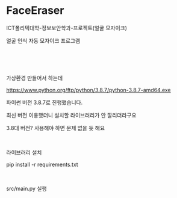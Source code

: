 # FaceEraser
ICT폴리텍대학-정보보안학과-프로젝트(얼굴 모자이크)

얼굴 인식 자동 모자이크 프로그램

<br><br><br>

가상환경 만들어서 하는데

https://www.python.org/ftp/python/3.8.7/python-3.8.7-amd64.exe

파이썬 버전 3.8.7로 진행했습니다.

최신 버전 이용했더니 설치할 라이브러리가 안 깔리더라구요

3.8대 버전? 사용해야 하면 문제 없을 듯 해요

<br>

라이브러리 설치

pip install -r requirements.txt

<br>

src/main.py 실행
